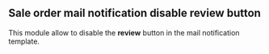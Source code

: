 Sale order mail notification disable review button
--------------------------------------------------
This module allow to disable the __review__ button in the mail notification template.